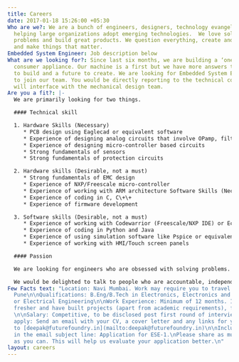 ```yaml
---
title: Careers
date: 2017-01-18 15:26:00 +05:30
Who are we?: We are a bunch of engineers, designers, technology evangelists and marketers
  helping large organizations adopt emerging technologies.  We love solving real-world
  problems and build great products. We question everything, create and break swiftly
  and make things that matter.
Embedded System Engineer: Job description below
What are we looking for?: Since last six months, we are building a ‘one of a kind’
  consumer appliance. Our machine is a first but we have more answers to find, things
  to build and a future to create. We are looking for Embedded System Engineers (ESE)
  to join our team. You would be directly reporting to the technical co-founder and
  will interface with the mechanical design team.
Are you a fit?: |-
  We are primarily looking for two things.

  #### Technical skill

  1. Hardware Skills (Necessary)
     * PCB design using Eaglecad or equivalent software
     * Experience of designing analog circuits that involve OPamp, filters
     * Experience of designing micro-controller based circuits
     * Strong fundamentals of sensors
     * Strong fundamentals of protection circuits

  2. Hardware skills (Desirable, not a must)
     * Strong fundamentals of EMC design
     * Experience of NXP/Freescale micro-controller
     * Experience of working with ARM architecture Software Skills (Necessary)
     * Experience of coding in C, C\+\+
     * Experience of firmware development

  3. Software skills (Desirable, not a must)
     * Experience of working with Codewarrior (Freescale/NXP IDE) or Eclipse IDE
     * Experience of coding in Python and Java
     * Experience of using simulation software like Pspice or equivalent
     * Experience of working with HMI/Touch screen panels

  #### Passion

  We are looking for engineers who are obsessed with solving problems. Every day in our office is challenging and you need more than motivation to succeed. We look for traits like picking up new skills quickly and working under tight deadlines.

  We would be delighted to talk to people who are accountable, independent and can deliver without constant supervision.
Few Facts text: "Location: Navi Mumbai. Work may require you to travel to Mumbai and
  Pune\n\nQualifications: B.Eng/B.Tech in Electronics, Electronics and Telecommunications
  or Electrical Engineering\n\nWork Experience: Minimum of 12 months. If you are a
  fresher and have built projects (apart from academic requirements), feel free apply.
  \n\nSalary: Competitive, to be disclosed post first round of interview.\n\nHow to
  apply: Send an email with your CV, a cover letter and any links for your projects
  to [deepak@futurefoundry.in](mailto:deepak@futurefoundry.in)\n\nInclude the following
  in the email subject line: Application for ESE-1.\nPlease share as much information
  as you can. This will help us evaluate your application better.\n"
layout: careers
---
```


